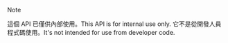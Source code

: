 
> [!NOTE] 
> <span data-ttu-id="4f102-101">這個 API 已僅供內部使用。</span><span class="sxs-lookup"><span data-stu-id="4f102-101">This API is for internal use only.</span></span> <span data-ttu-id="4f102-102">它不是從開發人員程式碼使用。</span><span class="sxs-lookup"><span data-stu-id="4f102-102">It's not intended for use from developer code.</span></span>

